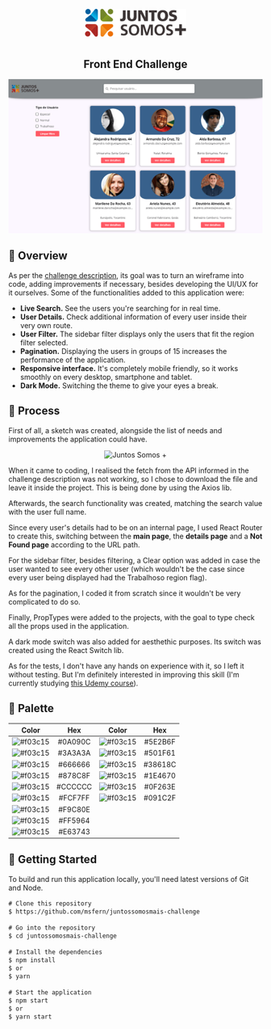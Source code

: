 <p align="center">
  <img src="public/logo.svg" width="200" alt="Juntos Somos +">
</p>

# 

<h2 align="center">
	Front End Challenge
</h2>

![Application Preview](/print.png)

## 📙 Overview

As per the [challenge description](https://github.com/juntossomosmais/frontend-challenge/blob/master/README.md), its goal was to turn an wireframe into code, adding improvements if necessary, besides developing the UI/UX for it ourselves. Some of the functionalities added to this application were:

- **Live Search.** See the users you're searching for in real time.
- **User Details.** Check additional information of every user inside their very own route.
- **User Filter.** The sidebar filter displays only the users that fit the region filter selected.
- **Pagination.** Displaying the users in groups of 15 increases the performance of the application.
- **Responsive interface.** It's completely mobile friendly, so it works smoothly on every desktop, smartphone and tablet.
- **Dark Mode.** Switching the theme to give your eyes a break.

## 🔨 Process

First of all, a sketch was created, alongside the list of needs and improvements the application could have.

<p align="center">
  <img src="sketch.png" width="300" alt="Juntos Somos +">
</p>

When it came to coding, I realised the fetch from the API informed in the challenge description was not working, so I chose to download the file and leave it inside the project. This is being done by using the Axios lib.

Afterwards, the search functionality was created, matching the search value with the user full name.

Since every user's details had to be on an internal page, I used React Router to create this, switching between the **main page**, the **details page** and a **Not Found page** according to the URL path.

For the sidebar filter, besides filtering, a Clear option was added in case the user wanted to see every other user (which wouldn't be the case since every user being displayed had the Trabalhoso region flag).

As for the pagination, I coded it from scratch since it wouldn't be very complicated to do so.

Finally, PropTypes were added to the projects, with the goal to type check all the props used in the application.

A dark mode switch was also added for aesthethic purposes. Its switch was created using the React Switch lib.

As for the tests, I don't have any hands on experience with it, so I left it without testing. But I'm definitely interested in improving this skill (I'm currently studying [this Udemy course](https://www.udemy.com/course/js-com-tdd-na-pratica)).


## 🎨 Palette

| Color                            | Hex                             | Color                            | Hex                             |                                                        
| -------------                    |:-------------:                  | -------------                    |:-------------:                  |
| ![#f03c15](https://placehold.it/15/0A090C/000000?text=+) | #0A090C | ![#f03c15](https://placehold.it/15/5E2B6F/000000?text=+) | #5E2B6F |
| ![#f03c15](https://placehold.it/15/3a3a3a/000000?text=+) | #3A3A3A | ![#f03c15](https://placehold.it/15/501F61/000000?text=+) | #501F61 |
| ![#f03c15](https://placehold.it/15/666666/000000?text=+) | #666666 | ![#f03c15](https://placehold.it/15/38618C/000000?text=+) | #38618C |
| ![#f03c15](https://placehold.it/15/878C8F/000000?text=+) | #878C8F | ![#f03c15](https://placehold.it/15/1E4670/000000?text=+) | #1E4670 |
| ![#f03c15](https://placehold.it/15/CCCCCC/000000?text=+) | #CCCCCC | ![#f03c15](https://placehold.it/15/0F263E/000000?text=+) | #0F263E |
| ![#f03c15](https://placehold.it/15/FCF7FF/000000?text=+) | #FCF7FF | ![#f03c15](https://placehold.it/15/091C2F/000000?text=+) | #091C2F |
| ![#f03c15](https://placehold.it/15/F9C80E/000000?text=+) | #F9C80E |
| ![#f03c15](https://placehold.it/15/FF5964/000000?text=+) | #FF5964 |
| ![#f03c15](https://placehold.it/15/E63743/000000?text=+) | #E63743 |





## 💾 Getting Started
To build and run this application locally, you'll need latest versions of Git and Node.

```
# Clone this repository
$ https://github.com/msfern/juntossomosmais-challenge

# Go into the repository
$ cd juntossomosmais-challenge

# Install the dependencies
$ npm install 
$ or
$ yarn

# Start the application
$ npm start 
$ or
$ yarn start
